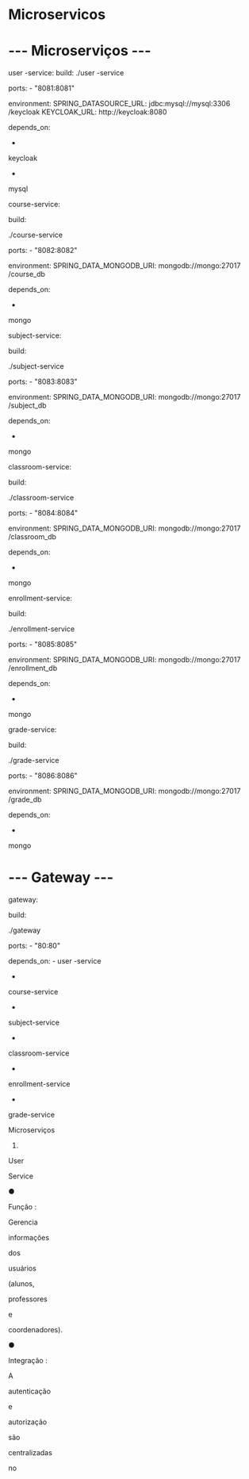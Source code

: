 # Microservicos

   # --- Microserviços ---
   user
-service:
     build: ./user
-service
 
    
ports:
       - "8081:8081"
 
    
environment:
       SPRING_DATASOURCE_URL: jdbc:mysql://mysql:3306
/keycloak
       KEYCLOAK_URL: http://keycloak:8080
 
    
depends_on:
 
      
-
 
keycloak
 
      
-
 
mysql
 
 
  
course-service:
 
    
build:
 
./course-service
 
    
ports:
       - "8082:8082"
 
    
environment:
       SPRING_DATA_MONGODB_URI: mongodb://mongo:27017
/course_db
 
    
depends_on:
 
      
-
 
mongo
 
 
  
subject-service:
 
    
build:
 
./subject-service
 
    
ports:
       - "8083:8083"
 
    
environment:
       SPRING_DATA_MONGODB_URI: mongodb://mongo:27017
/subject_db
 
    
depends_on:
 
      
-
 
mongo
 
 
  
classroom-service:
 
    
build:
 
./classroom-service
 
    
ports:
       - "8084:8084"
 
    
environment:
       SPRING_DATA_MONGODB_URI: mongodb://mongo:27017
/classroom_db
 
    
depends_on:
 
      
-
 
mongo
 
 
  
enrollment-service:
 
    
build:
 
./enrollment-service
 
    
ports:
       - "8085:8085"
 
    
environment:
       SPRING_DATA_MONGODB_URI: mongodb://mongo:27017
/enrollment_db
 
    
depends_on:
 
      
-
 
mongo
 
 
  
grade-service:
 
    
build:
 
./grade-service
 
    
ports:
       - "8086:8086"
 
    
environment:
       SPRING_DATA_MONGODB_URI: mongodb://mongo:27017
/grade_db
 
    
depends_on:
 
      
-
 
mongo
 
   # --- Gateway ---
 
  
gateway:
 
    
build:
 
./gateway
 
    
ports:
       - "80:80"
 
    
depends_on:
       - user
-service
 
      
-
 
course-service
 
      
-
 
subject-service
 
      
-
 
classroom-service
 
      
-
 
enrollment-service
 
      
-
 
grade-service
 
Microserviços
 
1.
 
User
 
Service
 
●
 
Função
:
 
Gerencia
 
informações
 
dos
 
usuários
 
(alunos,
 
professores
 
e
 
coordenadores).
 
●
 
Integração
:
 
A
 
autenticação
 
e
 
autorização
 
são
 
centralizadas
 
no
 

